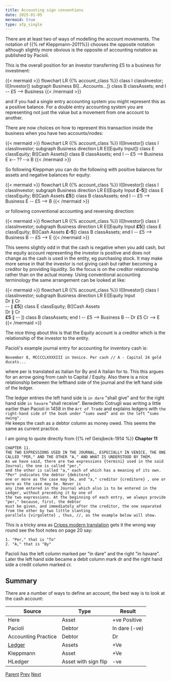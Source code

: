 ```yaml
---
title: Accounting sign conventions
date: 2025-01-05
mermaid: true
type: afp_single
---
```


There are at least two of ways of modelling the account movements. The notation of
{{% ref Kleppmann-2011%}} chooses the opposite notation although slightly more obvious is the
opposite of accounting notation as
published by Pacioli.

This is the overall position for an investor transferring £5 to a business for investment:

{{< mermaid >}}
flowchart LR
{{% account_class %}}
class I classInvestor;
I([Investor])
subgraph Business
B([...Accounts...])
class B classAssets;
end
I -- £5 --> Business
{{< /mermaid >}}

and if you had a single entry accounting system you might represent this as a positive balance.
For a double entry accounting system you are representing not just the value but a movement from
one account to another.

There are now choices on how to represent this transaction inside the business when you have two accounts/nodes:

{{< mermaid >}}
flowchart LR
{{% account_class %}}
I([Investor])
class I classInvestor;
subgraph Business
direction LR
E([Equity Input])
class E classEquity;
B([Cash Assets])
class B classAssets;
end
I -- £5 --> Business
E x-- ?? --x B
{{< /mermaid >}}

So following Kleppman you can do the following with positive balances for assets and negative
balances for equity:

{{< mermaid >}}
flowchart LR
{{% account_class %}}
I([Investor])
class I classInvestor;
subgraph Business
direction LR
E([Equity Input **£-5**])
class E classEquity;
B([Cash Assets **£5**])
class B classAssets;
end
I -- £5 --> Business
E -- £5 --> B
{{< /mermaid >}}

or following conventional accounting and reversing direction:

{{< mermaid >}}
flowchart LR
{{% account_class %}}
I([Investor])
class I classInvestor;
subgraph Business
direction LR
E([Equity Input **£5**])
class E classEquity;
B([Cash Assets **£-5**])
class B classAssets;
end
I -- £5 --> Business
B -- £5 --> E
{{< /mermaid >}}

This seems slightly odd in that the cash is negative when you add cash, but the equity account
representing the investor is positive and does not change as the cash is used in the entity, eg
purchasing stock. It may make more sense in that the investor is not giving cash but rather
becoming a creditor by providing liquidity. So the focus is on the creditor relationship
rather than on the actual money.
Using conventional accounting terminology the same arrangement can be looked at like:

{{< mermaid >}}
flowchart LR
{{% account_class %}}
I([Investor])
class I classInvestor;
subgraph Business
direction LR
E([Equity Input<br/> Dr ∥ Cr<br/>-- ∥ **£5**])
class E classEquity;
B([Cash Assets<br/> Dr ∥ Cr<br/>**£5** ∥ -- ])
class B classAssets;
end
I -- £5 --> Business
B -- Dr £5 Cr --> E
{{< /mermaid >}}

The nice thing about this is that the Equity account is a creditor which is the relationship
of the investor to the entity.

Pacioli's example journal entry for
accounting for inventory cash is:

`November 8, MCCCCLXXXXIII in Venice.
Per cash // A - Capital 24 gold ducats...`

where per is translated as italian for By and A Italian for to. This this argues for an
arrow going from cash to Capital / Equity. Also there is a nice relationship between the lefthand
side of the journal and the left hand side of the ledger.

The ledger entries the left hand side is `in dare` "shall give" and for the right hand side
`in havare` "shall receive". Benedetto Cotrugli was writing a little earlier than Pacioli in 1458
in the `Art of Trade` and explains ledgers with
`the right-hand side of the book under “sums owed” and on the left “sums owing".`  
He keeps the cash as a debtor column as money owed. This seems the same as current practice.

I am going to quote directly from {{% ref Geisjbeck-1914 %}} **Chapter 11**

```quote
CHAPTER 11.
THE TWO EXPRESSIONS USED IN THE JOURNAL, ESPECIALLY IN VENICE, THE ONE
CALLED "PER," AND THE OTHER "A," AND WHAT IS UNDERSTOOD BY THEM.
As we have said, there are two expressions {termini} used in the said Journal; the one is called "per,"
and the other is called "a," each of which has a meaning of its own. "Per" indicates the debtor {debitore}
one or more as the case may be, and "a," creditor {creditore} , one or more as the case may be. Never is
any item entered in the Journal which also is to be entered in the Ledger, without preceding it by one of
the two expressions. At the beginning of each entry, we always provide "per," because, first, the debtor
must be given, and immediately after the creditor, the one separated from the other by two little slanting
parallels {virgolette} , thus, //, as the example below will show.
```

This is a tricky area as [Cripps modern translation](/afp/references/#Cripps-1994) gets it the wrong way round see the foot notes on page 20 say:

```
1. "Per," that is "To"
2. "A," that is "By"
```

Pacioli has the left column marked per "in dare" and the right "in havare". Later the left hand
side became a debit column mark dr and the right hand side a credit column marked cr.

## Summary

There are a number of ways to define an account, the best way is to look at the cash account:

| Source              | Type                 | Result        |
| ------------------- | -------------------- | ------------- |
| Here                | Asset                | +ve Positive  |
| Pacioli             | Debtor               | In dare (-ve) |
| Accounting Practice | Debtor               | Dr            |
| [Ledger][]          | Assets               | +Ve           |
| Kleppmann           | Asset                | +Ve           |
| HLedger             | Asset with sign flip | -ve           |

[Ledger]: https://ledger-cli.org/doc/ledger3.html#Stating-where-money-goes

[Parent](/afp/movements/) [Prev](/afp/movements/boundaries/) [Next](/afp/movements/graphtheory/)

